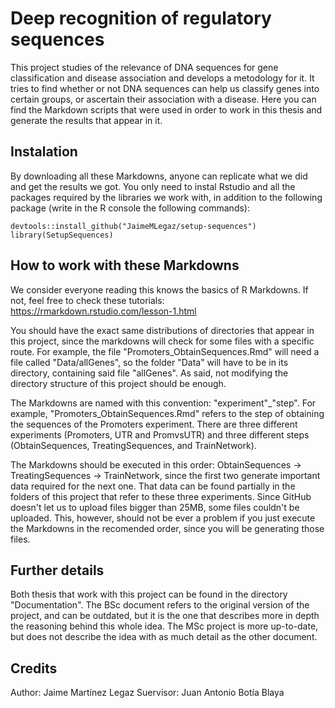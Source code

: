 # Deep recognition of regulatory sequences

This project studies of the relevance of DNA sequences for gene classification and disease association and develops a metodology for it. It tries to find whether or not DNA sequences can help us classify genes into certain groups, or ascertain their association with a disease. Here you can find the Markdown scripts that were used in order to work in this thesis and generate the results that appear in it.

## Instalation

By downloading all these Markdowns, anyone can replicate what we did and get the results we got. You only need to instal Rstudio and all the packages required by the libraries we work with, in addition to the following package (write in the R console the following commands):

```
devtools::install_github("JaimeMLegaz/setup-sequences")
library(SetupSequences)
```

## How to work with these Markdowns

We consider everyone reading this knows the basics of R Markdowns. If not, feel free to check these tutorials: https://rmarkdown.rstudio.com/lesson-1.html

You should have the exact same distributions of directories that appear in this project, since the markdowns will check for some files with a specific route. For example, the file "Promoters_ObtainSequences.Rmd" will need a file called "Data/allGenes", so the folder "Data" will have to be in its directory, containing said file "allGenes". As said, not modifying the directory structure of this project should be enough.

The Markdowns are named with this convention: "experiment"\_"step". For example, "Promoters_ObtainSequences.Rmd" refers to the step of obtaining the sequences of the Promoters experiment. There are three different experiments (Promoters, UTR and PromvsUTR) and three different steps (ObtainSequences, TreatingSequences, and TrainNetwork).

The Markdowns should be executed in this order: ObtainSequences -> TreatingSequences -> TrainNetwork, since the first two generate important data required for the next one. That data can be found partially in the folders of this project that refer to these three experiments. Since GitHub doesn't let us to upload files bigger than 25MB, some files couldn't be uploaded. This, however, should not be ever a problem if you just execute the Markdowns in the recomended order, since you will be generating those files.

## Further details

Both thesis that work with this project can be found in the directory "Documentation". The BSc document refers to the original version of the project, and can be outdated, but it is the one that describes more in depth the reasoning behind this whole idea. The MSc project is more up-to-date, but does not describe the idea with as much detail as the other document.

## Credits

Author: Jaime Martínez Legaz
Suervisor: Juan Antonio Botía Blaya
